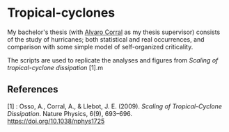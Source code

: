 # Tropical-cyclones

My bachelor's thesis (with [Alvaro Corral](http://www.crm.cat/en/About/People/Researchers/acorral/Pages/PersonalContact.aspx?ItemId=CO000207) as my thesis supervisor) consists of the study of hurricanes; both statistical and real occurrences, and comparison with some simple model of self-organized criticality. 

The scripts are used to replicate the analyses and figures from *Scaling of tropical-cyclone dissipation* [1].m

## References

[1] : Osso, A., Corral, A., & Llebot, J. E. (2009). *Scaling of Tropical-Cyclone Dissipation*. Nature Physics, 6(9), 693–696. https://doi.org/10.1038/nphys1725

